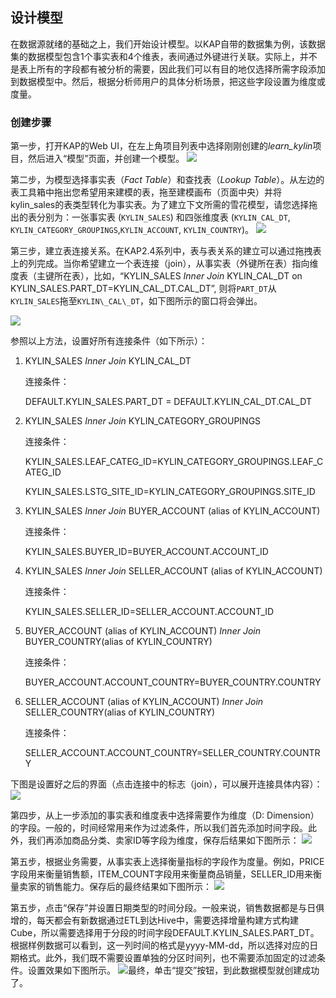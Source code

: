 ## 设计模型
在数据源就绪的基础之上，我们开始设计模型。以KAP自带的数据集为例，该数据集的数据模型包含1个事实表和4个维表，表间通过外键进行关联。实际上，并不是表上所有的字段都有被分析的需要，因此我们可以有目的地仅选择所需字段添加到数据模型中。然后，根据分析师用户的具体分析场景，把这些字段设置为维度或度量。

### 创建步骤
第一步，打开KAP的Web UI，在左上角项目列表中选择刚刚创建的*learn_kylin*项目，然后进入“模型”页面，并创建一个模型。
![](images/datamodel_1.png)

第二步，为模型选择事实表（*Fact Table*）和查找表（*Lookup Table*）。从左边的表工具箱中拖出您希望用来建模的表，拖至建模画布（页面中央）并将kylin_sales的表类型转化为事实表。为了建立下文所需的雪花模型，请您选择拖出的表分别为：一张事实表 (`KYLIN_SALES`) 和四张维度表 (`KYLIN_CAL_DT`, `KYLIN_CATEGORY_GROUPINGS`,`KYLIN_ACCOUNT`, `KYLIN_COUNTRY`)。
![](images/datamodel_2.png)



第三步，建立表连接关系。在KAP2.4系列中，表与表关系的建立可以通过拖拽表上的列完成。当你希望建立一个表连接（join），从事实表（外键所在表）指向维度表（主键所在表），比如，“KYLIN_SALES *Inner Join* KYLIN\_CAL\_DT on KYLIN\_SALES.PART_DT=KYLIN\_CAL\_DT.CAL\_DT”, 则将`PART_DT`从`KYLIN_SALES`拖至`KYLIN\_CAL\_DT`，如下图所示的窗口将会弹出。

![](images/datamodel_join_condition.png)

参照以上方法，设置好所有连接条件（如下所示）：

1. KYLIN_SALES *Inner Join* KYLIN\_CAL\_DT 

   连接条件：

   DEFAULT.KYLIN\_SALES.PART_DT = DEFAULT.KYLIN\_CAL\_DT.CAL\_DT

2. KYLIN_SALES *Inner Join* KYLIN\_CATEGORY_GROUPINGS 

   连接条件：

   KYLIN_SALES.LEAF_CATEG_ID=KYLIN\_CATEGORY\_GROUPINGS.LEAF_CATEG_ID

   KYLIN_SALES.LSTG_SITE_ID=KYLIN\_CATEGORY\_GROUPINGS.SITE_ID 

3. KYLIN_SALES *Inner Join* BUYER_ACCOUNT (alias of KYLIN_ACCOUNT)

   连接条件：

   KYLIN_SALES.BUYER_ID=BUYER_ACCOUNT.ACCOUNT_ID 

4. KYLIN_SALES *Inner Join* SELLER_ACCOUNT (alias of KYLIN_ACCOUNT) 

   连接条件：

   KYLIN_SALES.SELLER_ID=SELLER_ACCOUNT.ACCOUNT_ID 

5. BUYER_ACCOUNT (alias of KYLIN_ACCOUNT) *Inner Join* BUYER_COUNTRY(alias of KYLIN\_COUNTRY) 

   连接条件：

   BUYER_ACCOUNT.ACCOUNT_COUNTRY=BUYER_COUNTRY.COUNTRY 

6. SELLER_ACCOUNT (alias of KYLIN_ACCOUNT) *Inner Join* SELLER_COUNTRY(alias of KYLIN\_COUNTRY)

   连接条件：

   SELLER_ACCOUNT.ACCOUNT_COUNTRY=SELLER_COUNTRY.COUNTRY

下图是设置好之后的界面（点击连接中的标志（join），可以展开连接具体内容）：
![](images/datamodel_3.png)

第四步，从上一步添加的事实表和维度表中选择需要作为维度（D: Dimension）的字段。一般的，时间经常用来作为过滤条件，所以我们首先添加时间字段。此外，我们再添加商品分类、卖家ID等字段为维度，保存后结果如下图所示：
![](images/datamodel_4.png)

第五步，根据业务需要，从事实表上选择衡量指标的字段作为度量。例如，PRICE字段用来衡量销售额，ITEM_COUNT字段用来衡量商品销量，SELLER_ID用来衡量卖家的销售能力。保存后的最终结果如下图所示：
![](images/datamodel_5.png)

第五步，点击“保存”并设置日期类型的时间分段。一般来说，销售数据都是与日俱增的，每天都会有新数据通过ETL到达Hive中，需要选择增量构建方式构建Cube，所以需要选择用于分段的时间字段DEFAULT.KYLIN_SALES.PART_DT。根据样例数据可以看到，这一列时间的格式是yyyy-MM-dd，所以选择对应的日期格式。此外，我们既不需要设置单独的分区时间列，也不需要添加固定的过滤条件。设置效果如下图所示。
![](images/datamodel_6.png)最终，单击“提交”按钮，到此数据模型就创建成功了。